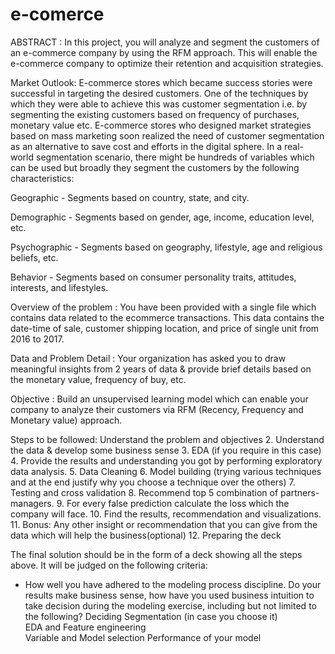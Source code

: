 # e-comerce
ABSTRACT : 
In this project, you will analyze and segment the customers of an e-commerce company by using the RFM approach. 
This will enable the e-commerce company to optimize their retention and acquisition strategies. 

Market Outlook: 
E-commerce stores which became success stories were successful in targeting the desired customers. One of the techniques by which they were able to achieve this was customer segmentation i.e. by segmenting the existing customers based on frequency of purchases, monetary value etc. E-commerce stores who designed market strategies based on mass marketing soon realized the need of customer segmentation as an alternative to save cost and efforts in the digital sphere. In a real-world segmentation scenario, there might be hundreds of variables which can be used but broadly they segment the customers by the following characteristics:

Geographic - Segments based on country, state, and city. 

Demographic - Segments based on gender, age, income, education level, etc. 

Psychographic - Segments based on geography, lifestyle, age and religious beliefs, etc. 

Behavior - Segments based on consumer personality traits, attitudes, interests, and lifestyles.

Overview of the problem : You have been provided with a single file which contains data related to the ecommerce transactions. This data contains the date-time of sale, customer shipping location, and price of single unit from 2016 to 2017.

Data and Problem Detail : Your organization has asked you to draw meaningful insights from 2 years of data & provide brief details based on the monetary value, frequency of buy, etc. 

Objective : Build an unsupervised learning model which can enable your company to analyze their customers via RFM (Recency, Frequency and Monetary value) approach.

Steps to be followed: 
Understand the problem and objectives 
2. Understand the data & develop some business sense 
3. EDA (if you require in this case) 
4. Provide the results and understanding you got by performing exploratory data analysis. 
5. Data Cleaning 
6. Model building (trying various techniques and at the end justify why you choose a technique over the others) 
7. Testing and cross validation 
8. Recommend top 5 combination of partners-managers. 
9. For every false prediction calculate the loss which the company will face. 
10. Find the results, recommendation and visualizations. 
11. Bonus: Any other insight or recommendation that you can give from the data which will help the business(optional) 
12. Preparing the deck


The final solution should be in the form of a deck showing all the steps above. It will be judged on the following criteria: 
-   How well you have adhered to the modeling process discipline. 
Do your results make business sense, how have you used business intuition to take decision during the modeling exercise, including but not limited to the following? 
Deciding Segmentation (in case you choose it)  
EDA and Feature engineering  
Variable and Model selection 
Performance of your model





 
